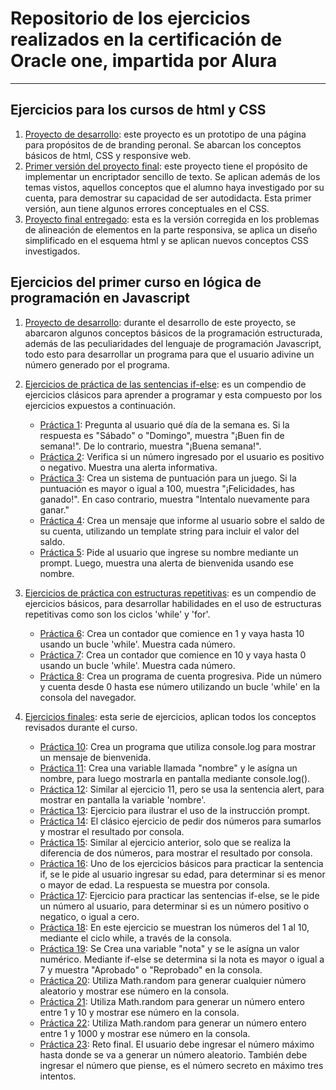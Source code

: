 # Repositorio de los ejercicios realizados en la certificación de Oracle one, impartida por Alura
---
## Ejercicios para los cursos de html y CSS 

1. [Proyecto de desarrollo](https://github.com/esassu1977/Certificacion-alura/tree/main/HTML_CSS/Proyecto_1): este proyecto es un prototipo de una página para propósitos de de branding peronal. Se abarcan los conceptos básicos de html, CSS y responsive web.
2. [Primer versión del proyecto final](https://github.com/esassu1977/Certificacion-alura/tree/main/HTML_CSS/Proyecto_final): este proyecto tiene el propósito de implementar un encriptador sencillo de texto. Se aplican además de los temas vistos, aquellos conceptos que el alumno haya investigado por su cuenta, para demostrar su capacidad de ser autodidacta. Esta primer versión, aun tiene algunos errores conceptuales en el CSS.
3. [Proyecto final entregado](https://github.com/esassu1977/Certificacion-alura/tree/main/HTML_CSS/Proyecto_final%202): esta es la versión corregida en los problemas de alineación de elementos en la parte responsiva, se aplica un diseño simplificado en el esquema html y se aplican nuevos conceptos CSS investigados.

## Ejercicios del primer curso en lógica de programación en Javascript

1. [Proyecto de desarrollo](https://github.com/esassu1977/Certificacion-alura/blob/main/L%C3%B3gica%20de%20programaci%C3%B3n/2034-logica-programacion-1-Aula2/app.js): durante el desarrollo de este proyecto, se abarcaron algunos conceptos básicos de la programación estructurada, además de las peculiaridades del lenguaje de programación Javascript, todo esto para desarrollar un programa para que el usuario adivine un número generado por el programa.
2. [Ejercicios de práctica de las sentencias if-else](https://github.com/esassu1977/Certificacion-alura/tree/main/L%C3%B3gica%20de%20programaci%C3%B3n/Ejercicios/if-else): es un compendio de ejercicios clásicos para aprender a programar y esta compuesto por los ejercicios expuestos a continuación.
    * [Práctica 1](https://github.com/esassu1977/Certificacion-alura/tree/main/L%C3%B3gica%20de%20programaci%C3%B3n/Ejercicios/if-else/Pr%C3%A1ctica_1): Pregunta al usuario qué día de la semana es. Si la respuesta es "Sábado" o "Domingo", muestra "¡Buen fin de semana!". De lo contrario, muestra "¡Buena semana!".        
    * [Práctica 2](https://github.com/esassu1977/Certificacion-alura/tree/main/L%C3%B3gica%20de%20programaci%C3%B3n/Ejercicios/if-else/Pr%C3%A1ctica_2): Verifica si un número ingresado por el usuario es positivo o negativo. Muestra una alerta informativa.
    * [Práctica 3](https://github.com/esassu1977/Certificacion-alura/tree/main/L%C3%B3gica%20de%20programaci%C3%B3n/Ejercicios/if-else/Pr%C3%A1ctica_3): Crea un sistema de puntuación para un juego. Si la puntuación es mayor o igual a 100, muestra "¡Felicidades, has ganado!". En caso contrario, muestra "Intentalo nuevamente para ganar."
    * [Práctica 4](https://github.com/esassu1977/Certificacion-alura/tree/main/L%C3%B3gica%20de%20programaci%C3%B3n/Ejercicios/if-else/Pr%C3%A1ctica_4): Crea un mensaje que informe al usuario sobre el saldo de su cuenta, utilizando un template string para incluir el valor del saldo.
    * [Práctica 5](https://github.com/esassu1977/Certificacion-alura/tree/main/L%C3%B3gica%20de%20programaci%C3%B3n/Ejercicios/if-else/Pr%C3%A1ctica_5): Pide al usuario que ingrese su nombre mediante un prompt. Luego, muestra una alerta de bienvenida usando ese nombre.

3. [Ejercicios de práctica con estructuras repetitivas](https://github.com/esassu1977/Certificacion-alura/tree/main/L%C3%B3gica%20de%20programaci%C3%B3n/Ejercicios/While): es un compendio de ejercicios básicos, para desarrollar habilidades en el uso de estructuras repetitivas como son los ciclos 'while' y 'for'.
   * [Práctica 6](https://github.com/esassu1977/Certificacion-alura/tree/main/L%C3%B3gica%20de%20programaci%C3%B3n/Ejercicios/While/Pr%C3%A1ctica_6): Crea un contador que comience en 1 y vaya hasta 10 usando un bucle 'while'. Muestra cada número.
   * [Práctica 7](https://github.com/esassu1977/Certificacion-alura/tree/main/L%C3%B3gica%20de%20programaci%C3%B3n/Ejercicios/While/Pr%C3%A1ctica_7): Crea un contador que comience en 10 y vaya hasta 0 usando un bucle 'while'. Muestra cada número.
   * [Práctica 8](https://github.com/esassu1977/Certificacion-alura/tree/main/L%C3%B3gica%20de%20programaci%C3%B3n/Ejercicios/While/Pr%C3%A1ctica_8): Crea un programa de cuenta progresiva. Pide un número y cuenta desde 0 hasta ese número utilizando un bucle 'while' en la consola del navegador.

4. [Ejercicios finales](https://github.com/esassu1977/Certificacion-alura/tree/main/L%C3%B3gica%20de%20programaci%C3%B3n/Ejercicios/Ejercicios%20finales): esta serie de ejercicios, aplican todos los conceptos revisados durante el curso.
   * [Práctica 10](https://github.com/esassu1977/Certificacion-alura/tree/main/L%C3%B3gica%20de%20programaci%C3%B3n/Ejercicios/Ejercicios%20finales/Pr%C3%A1ctica_10): Crea un programa que utiliza console.log para mostrar un mensaje de bienvenida.
   * [Práctica 11](https://github.com/esassu1977/Certificacion-alura/tree/main/L%C3%B3gica%20de%20programaci%C3%B3n/Ejercicios/Ejercicios%20finales/Pr%C3%A1ctica_11): Crea una variable llamada "nombre" y le asígna un nombre, para luego mostrarla en pantalla mediante console.log().
   * [Práctica 12](https://github.com/esassu1977/Certificacion-alura/tree/main/L%C3%B3gica%20de%20programaci%C3%B3n/Ejercicios/Ejercicios%20finales/Pr%C3%A1ctica_12): Similar al ejercicio 11, pero se usa la sentencia alert, para mostrar en pantalla la variable 'nombre'.
   * [Práctica 13](https://github.com/esassu1977/Certificacion-alura/tree/main/L%C3%B3gica%20de%20programaci%C3%B3n/Ejercicios/Ejercicios%20finales/Pr%C3%A1ctica_13): Ejercicio para ilustrar el uso de la instrucción prompt.
   * [Práctica 14](https://github.com/esassu1977/Certificacion-alura/tree/main/L%C3%B3gica%20de%20programaci%C3%B3n/Ejercicios/Ejercicios%20finales/Pr%C3%A1ctica_14): El clásico ejercicio de pedir dos números para sumarlos y mostrar el resultado por consola.
   * [Práctica 15](https://github.com/esassu1977/Certificacion-alura/tree/main/L%C3%B3gica%20de%20programaci%C3%B3n/Ejercicios/Ejercicios%20finales/Pr%C3%A1ctica_15): Similar al ejercicio anterior, solo que se realiza la diferencia de dos números, para mostrar el resultado por consola.
   * [Práctica 16](https://github.com/esassu1977/Certificacion-alura/tree/main/L%C3%B3gica%20de%20programaci%C3%B3n/Ejercicios/Ejercicios%20finales/Pr%C3%A1ctica_16): Uno de los ejercicios básicos para practicar la sentencia if, se le pide al usuario ingresar su edad, para determinar si es menor o mayor de edad. La respuesta se muestra por consola.
   * [Práctica 17](https://github.com/esassu1977/Certificacion-alura/tree/main/L%C3%B3gica%20de%20programaci%C3%B3n/Ejercicios/Ejercicios%20finales/Pr%C3%A1ctica_17): Ejercicio para practicar las sentencias if-else, se le pide un número al usuario, para determinar si es un número positivo o negatico, o igual a cero.
   * [Práctica 18](https://github.com/esassu1977/Certificacion-alura/tree/main/L%C3%B3gica%20de%20programaci%C3%B3n/Ejercicios/Ejercicios%20finales/Pr%C3%A1ctica_18): En este ejercicio se muestran los números del 1 al 10, mediante el ciclo while, a través de la consola.
   * [Práctica 19](https://github.com/esassu1977/Certificacion-alura/tree/main/L%C3%B3gica%20de%20programaci%C3%B3n/Ejercicios/Ejercicios%20finales/Pr%C3%A1ctica_19): Se Crea una variable "nota" y se le asígna un valor numérico. Mediante if-else se determina si la nota es mayor o igual a 7 y muestra "Aprobado" o "Reprobado" en la consola.
   * [Práctica 20](https://github.com/esassu1977/Certificacion-alura/tree/main/L%C3%B3gica%20de%20programaci%C3%B3n/Ejercicios/Ejercicios%20finales/Pr%C3%A1ctica_20): Utiliza Math.random para generar cualquier número aleatorio y mostrar ese número en la consola.
   * [Práctica 21](https://github.com/esassu1977/Certificacion-alura/tree/main/L%C3%B3gica%20de%20programaci%C3%B3n/Ejercicios/Ejercicios%20finales/Pr%C3%A1ctica_21): Utiliza Math.random para generar un número entero entre 1 y 10 y mostrar ese número en la consola.
   * [Práctica 22](https://github.com/esassu1977/Certificacion-alura/tree/main/L%C3%B3gica%20de%20programaci%C3%B3n/Ejercicios/Ejercicios%20finales/Pr%C3%A1ctica_22): Utiliza Math.random para generar un número entero entre 1 y 1000 y mostrar ese número en la consola.
   * [Práctica 23](https://github.com/esassu1977/Certificacion-alura/tree/main/L%C3%B3gica%20de%20programaci%C3%B3n/Ejercicios/Ejercicios%20finales/Reto_final): Reto final. El usuario debe ingresar el número máximo hasta donde se va a generar un número aleatorio. También debe ingresar el número que piense, es el número secreto en máximo tres intentos.
